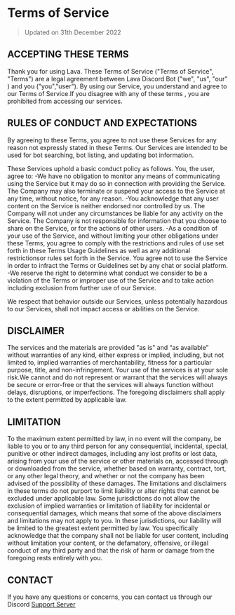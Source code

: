 # Terms of Service
> Updated on 31th December 2022

## ACCEPTING THESE TERMS
Thank you for using Lava. These Terms of Service ("Terms of Service", "Terms") are a legal agreement between Lava Discord Bot ("we", "us", "our" ) and you ("you","user"). By using our Service, you understand and agree to our Terms of Service.If you disagree with any of these terms , you are prohibited from accessing our services.

## RULES OF CONDUCT AND EXPECTATIONS
By agreeing to these Terms, you agree to not use these Services for any reason not expressly stated in these Terms. Our Services are intended to be used for bot searching, bot listing, and updating bot information.

These Services uphold a basic conduct policy as follows. You, the user, agree to:
    -We have no obligation to monitor any means of communicating using the Service but it may do so in connection with providing the Service. The Company may also terminate or suspend your access to the Service at any time, without notice, for any reason.
    -You acknowledge that any user content on the Service is neither endorsed nor controlled by us. The Company will not under any circumstances be liable for any activity on the Service. The Company is not responsible for information that you choose to share on the Service, or for the actions of other users.
    -As a condition of your use of the Service, and without limiting your other obligations under these Terms, you agree to comply with the restrictions and rules of use set forth in these Terms Usage Guidelines as well as any additional restrictionsor rules set forth in the Service. You agree not to use the Service in order to infract the Terms or Guidelines set by any chat or social platform.
    -We reserve the right to determine what conduct we consider to be a violation of the Terms or improper use of the Service and to take action including exclusion from further use of our Service.

We respect that behavior outside our Services, unless potentially hazardous to our Services, shall not impact access or abilities on the Service.

## DISCLAIMER
The services and the materials are provided "as is" and “as available” without warranties of any kind, either express or implied, including, but not limited to, implied warranties of merchantability, fitness for a particular purpose, title, and non-infringement. Your use of the services is at your sole risk.We cannot and do not represent or warrant that the services will always be secure or error-free or that the services will always function without delays, disruptions, or imperfections. The foregoing disclaimers shall apply to the extent permitted by applicable law.

## LIMITATION 
To the maximum extent permitted by law, in no event will the company, be liable to you or to any third person for any consequential, incidental, special, punitive or other indirect damages, including any lost profits or lost data, arising from your use of the service or other materials on, accessed through or downloaded from the service, whether based on warranty, contract, tort, or any other legal theory, and whether or not the company has been advised of the possibility of these damages. The limitations and disclaimers in these terms do not purport to limit liability or alter rights that cannot be excluded under applicable law. Some jurisdictions do not allow the exclusion of implied warranties or limitation of liability for incidental or consequential damages, which means that some of the above disclaimers and limitations may not apply to you. In these jurisdictions, our liability will be limited to the greatest extent permitted by law. You specifically acknowledge that the company shall not be liable for user content, including without limitation your content, or the defamatory, offensive, or illegal conduct of any third party and that the risk of harm or damage from the foregoing rests entirely with you.

## CONTACT
If you have any questions or concerns, you can contact us through our Discord [Support Server](https://discord.gg/nh6MCTZHFw)
